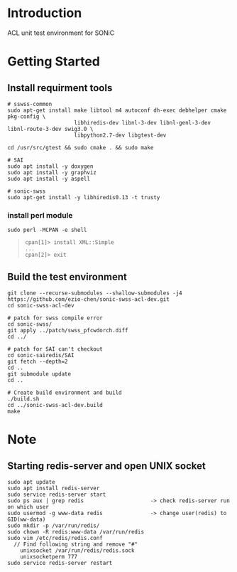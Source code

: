 # Introduction
ACL unit test environment for SONiC

# Getting Started
## Install requirment tools
```
# sswss-common
sudo apt-get install make libtool m4 autoconf dh-exec debhelper cmake pkg-config \
                     libhiredis-dev libnl-3-dev libnl-genl-3-dev libnl-route-3-dev swig3.0 \
                     libpython2.7-dev libgtest-dev

cd /usr/src/gtest && sudo cmake . && sudo make

# SAI
sudo apt install -y doxygen
sudo apt install -y graphviz
sudo apt install -y aspell

# sonic-swss
sudo apt-get install -y libhiredis0.13 -t trusty
```

### install perl  module
```sudo perl -MCPAN -e shell```  
>```cpan[1]> install XML::Simple ```  
>``` ... ```  
>```cpan[2]> exit```  

## Build the test environment
```
git clone --recurse-submodules --shallow-submodules -j4 https://github.com/ezio-chen/sonic-swss-acl-dev.git
cd sonic-swss-acl-dev

# patch for swss compile error
cd sonic-swss/
git apply ../patch/swss_pfcwdorch.diff
cd ../

# patch for SAI can't checkout
cd sonic-sairedis/SAI
git fetch --depth=2
cd ..
git submodule update
cd ..

# Create build environment and build
./build.sh
cd ../sonic-swss-acl-dev.build
make
```

# Note
## Starting redis-server and open UNIX socket
```
sudo apt update
sudo apt install redis-server
sudo service redis-server start
sudo ps aux | grep redis                     -> check redis-server run on which user
sudo usermod -g www-data redis               -> change user(redis) to GID(ww-data)
sudo mkdir -p /var/run/redis/
sudo chown -R redis:www-data /var/run/redis
sudo vim /etc/redis/redis.conf
  // Find following string and remove "#"
    unixsocket /var/run/redis/redis.sock
    unixsocketperm 777
sudo service redis-server restart
```
